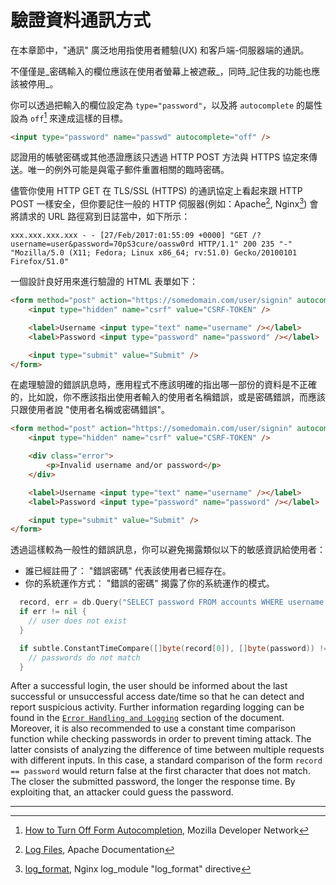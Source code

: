 驗證資料通訊方式
=================================

在本章節中，"通訊" 廣泛地用指使用者體驗(UX) 和客戶端-伺服器端的通訊。 

不僅僅是_密碼輸入的欄位應該在使用者螢幕上被遮蔽_，同時_記住我的功能也應該被停用_。

你可以透過把輸入的欄位設定為 `type="password"`，以及將 `autocomplete` 的屬性設為 `off`[^1] 來達成這樣的目標。

```html
<input type="password" name="passwd" autocomplete="off" />
```

認證用的帳號密碼或其他憑證應該只透過 HTTP POST 方法與 HTTPS 協定來傳送。唯一的例外可能是與電子郵件重置相關的臨時密碼。

儘管你使用 HTTP GET 在 TLS/SSL (HTTPS) 的通訊協定上看起來跟 HTTP POST 一樣安全，但你要記住一般的 HTTP 伺服器(例如：Apache[^2], Nginx[^3]) 會將請求的 URL 路徑寫到日誌當中，如下所示：

```text
xxx.xxx.xxx.xxx - - [27/Feb/2017:01:55:09 +0000] "GET /?username=user&password=70pS3cure/oassw0rd HTTP/1.1" 200 235 "-" "Mozilla/5.0 (X11; Fedora; Linux x86_64; rv:51.0) Gecko/20100101 Firefox/51.0"
```

一個設計良好用來進行驗證的 HTML 表單如下：

```html
<form method="post" action="https://somedomain.com/user/signin" autocomplete="off">
    <input type="hidden" name="csrf" value="CSRF-TOKEN" />

    <label>Username <input type="text" name="username" /></label>
    <label>Password <input type="password" name="password" /></label>

    <input type="submit" value="Submit" />
</form>
```

在處理驗證的錯誤訊息時，應用程式不應該明確的指出哪一部份的資料是不正確的，比如說，你不應該指出使用者輸入的使用者名稱錯誤，或是密碼錯誤，而應該只跟使用者說 "使用者名稱或密碼錯誤"。

```html
<form method="post" action="https://somedomain.com/user/signin" autocomplete="off">
    <input type="hidden" name="csrf" value="CSRF-TOKEN" />

    <div class="error">
        <p>Invalid username and/or password</p>
    </div>

    <label>Username <input type="text" name="username" /></label>
    <label>Password <input type="password" name="password" /></label>

    <input type="submit" value="Submit" />
</form>
```

透過這樣較為一般性的錯誤訊息，你可以避免揭露類似以下的敏感資訊給使用者：

* 誰已經註冊了： "錯誤密碼" 代表該使用者已經存在。
* 你的系統運作方式： "錯誤的密碼" 揭露了你的系統運作的模式。

```go
  record, err = db.Query("SELECT password FROM accounts WHERE username = ?", username)
  if err != nil {
    // user does not exist
  }

  if subtle.ConstantTimeCompare([]byte(record[0]), []byte(password)) != 1 {
    // passwords do not match
  }
```

After a successful login, the user should be informed about the last successful or unsuccessful access date/time so that he can detect and report suspicious activity. Further information regarding logging can be found in the [`Error Handling and Logging`][4] section of the document. Moreover, it is also recommended to use a constant time comparison function while checking passwords in order to prevent timing attack. The latter consists of analyzing the difference of time between multiple requests with different inputs. In this case, a standard comparison of the form `record == password` would return false at the first character that does not match. The closer the submitted password, the longer the response time. By exploiting that, an attacker could guess the password.

---

[^1]: [How to Turn Off Form Autocompletion][1], Mozilla Developer Network
[^2]: [Log Files][2], Apache Documentation
[^3]: [log_format][3], Nginx log_module "log_format" directive

[1]: https://developer.mozilla.org/en-US/docs/Web/Security/Securing_your_site/Turning_off_form_autocompletion
[2]: https://httpd.apache.org/docs/1.3/logs.html#accesslog
[3]: http://nginx.org/en/docs/http/ngx_http_log_module.html#log_format
[4]: ../error-handling-logging/logging.md

